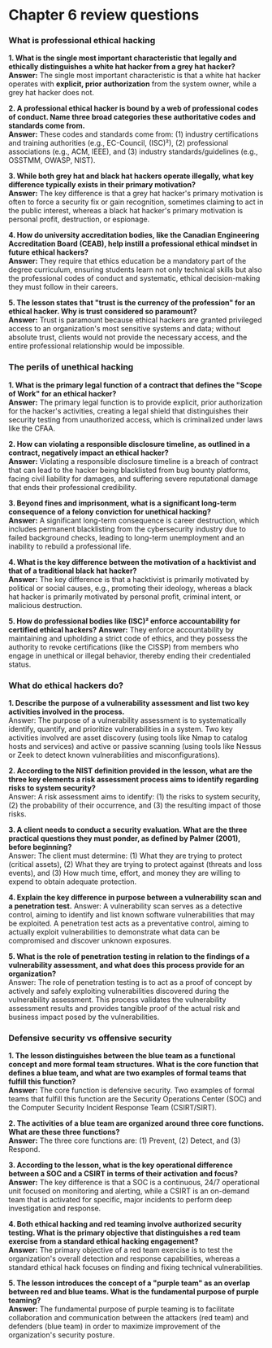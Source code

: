 # Chapter 6 review questions

### What is professional ethical hacking

**1. What is the single most important characteristic that legally and ethically distinguishes a white hat hacker from a grey hat hacker?**\
**Answer:** The single most important characteristic is that a white hat hacker operates with **explicit, prior authorization** from the system owner, while a grey hat hacker does not.

**2. A professional ethical hacker is bound by a web of professional codes of conduct. Name three broad categories these authoritative codes and standards come from.**\
**Answer:** These codes and standards come from: (1) industry certifications and training authorities (e.g., EC-Council, (ISC)²), (2) professional associations (e.g., ACM, IEEE), and (3) industry standards/guidelines (e.g., OSSTMM, OWASP, NIST).

**3. While both grey hat and black hat hackers operate illegally, what key difference typically exists in their primary motivation?**\
**Answer:** The key difference is that a grey hat hacker's primary motivation is often to force a security fix or gain recognition, sometimes claiming to act in the public interest, whereas a black hat hacker's primary motivation is personal profit, destruction, or espionage.

**4. How do university accreditation bodies, like the Canadian Engineering Accreditation Board (CEAB), help instill a professional ethical mindset in future ethical hackers?**\
**Answer:** They require that ethics education be a mandatory part of the degree curriculum, ensuring students learn not only technical skills but also the professional codes of conduct and systematic, ethical decision-making they must follow in their careers.

**5. The lesson states that "trust is the currency of the profession" for an ethical hacker. Why is trust considered so paramount?**\
**Answer:** Trust is paramount because ethical hackers are granted privileged access to an organization's most sensitive systems and data; without absolute trust, clients would not provide the necessary access, and the entire professional relationship would be impossible.

### The perils of unethical hacking

**1. What is the primary legal function of a contract that defines the "Scope of Work" for an ethical hacker?**\
**Answer:** The primary legal function is to provide explicit, prior authorization for the hacker's activities, creating a legal shield that distinguishes their security testing from unauthorized access, which is criminalized under laws like the CFAA.

**2. How can violating a responsible disclosure timeline, as outlined in a contract, negatively impact an ethical hacker?**\
**Answer:** Violating a responsible disclosure timeline is a breach of contract that can lead to the hacker being blacklisted from bug bounty platforms, facing civil liability for damages, and suffering severe reputational damage that ends their professional credibility.

**3. Beyond fines and imprisonment, what is a significant long-term consequence of a felony conviction for unethical hacking?**\
**Answer:** A significant long-term consequence is career destruction, which includes permanent blacklisting from the cybersecurity industry due to failed background checks, leading to long-term unemployment and an inability to rebuild a professional life.

**4. What is the key difference between the motivation of a hacktivist and that of a traditional black hat hacker?**\
**Answer:** The key difference is that a hacktivist is primarily motivated by political or social causes, e.g., promoting their ideology, whereas a black hat hacker is primarily motivated by personal profit, criminal intent, or malicious destruction.

**5. How do professional bodies like (ISC)² enforce accountability for certified ethical hackers?** **Answer:** They enforce accountability by maintaining and upholding a strict code of ethics, and they possess the authority to revoke certifications (like the CISSP) from members who engage in unethical or illegal behavior, thereby ending their credentialed status.

### What do ethical hackers do?

**1. Describe the purpose of a vulnerability assessment and list two key activities involved in the process.**\
Answer: The purpose of a vulnerability assessment is to systematically identify, quantify, and prioritize vulnerabilities in a system. Two key activities involved are asset discovery (using tools like Nmap to catalog hosts and services) and active or passive scanning (using tools like Nessus or Zeek to detect known vulnerabilities and misconfigurations).

**2. According to the NIST definition provided in the lesson, what are the three key elements a risk assessment process aims to identify regarding risks to system security?**\
Answer: A risk assessment aims to identify: (1) the risks to system security, (2) the probability of their occurrence, and (3) the resulting impact of those risks.

**3. A client needs to conduct a security evaluation. What are the three practical questions they must ponder, as defined by Palmer (2001), before beginning?**\
Answer: The client must determine: (1) What they are trying to protect (critical assets), (2) What they are trying to protect against (threats and loss events), and (3) How much time, effort, and money they are willing to expend to obtain adequate protection.

**4. Explain the key difference in purpose between a vulnerability scan and a penetration test.** Answer: A vulnerability scan serves as a detective control, aiming to identify and list known software vulnerabilities that may be exploited. A penetration test acts as a preventative control, aiming to actually exploit vulnerabilities to demonstrate what data can be compromised and discover unknown exposures.

**5. What is the role of penetration testing in relation to the findings of a vulnerability assessment, and what does this process provide for an organization?**\
Answer: The role of penetration testing is to act as a proof of concept by actively and safely exploiting vulnerabilities discovered during the vulnerability assessment. This process validates the vulnerability assessment results and provides tangible proof of the actual risk and business impact posed by the vulnerabilities.

### Defensive security vs offensive security

**1. The lesson distinguishes between the blue team as a functional concept and more formal team structures. What is the core function that defines a blue team, and what are two examples of formal teams that fulfill this function?**\
**Answer:** The core function is defensive security. Two examples of formal teams that fulfill this function are the Security Operations Center (SOC) and the Computer Security Incident Response Team (CSIRT/SIRT).

**2. The activities of a blue team are organized around three core functions. What are these three functions?**\
**Answer:** The three core functions are: (1) Prevent, (2) Detect, and (3) Respond.

**3. According to the lesson, what is the key operational difference between a SOC and a CSIRT in terms of their activation and focus?**\
**Answer:** The key difference is that a SOC is a continuous, 24/7 operational unit focused on monitoring and alerting, while a CSIRT is an on-demand team that is activated for specific, major incidents to perform deep investigation and response.

**4. Both ethical hacking and red teaming involve authorized security testing. What is the primary objective that distinguishes a red team exercise from a standard ethical hacking engagement?**\
**Answer:** The primary objective of a red team exercise is to test the organization's overall detection and response capabilities, whereas a standard ethical hack focuses on finding and fixing technical vulnerabilities.

**5. The lesson introduces the concept of a "purple team" as an overlap between red and blue teams. What is the fundamental purpose of purple teaming?**\
**Answer:** The fundamental purpose of purple teaming is to facilitate collaboration and communication between the attackers (red team) and defenders (blue team) in order to maximize improvement of the organization's security posture.
